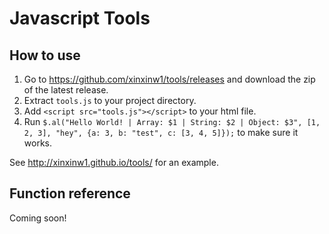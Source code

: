 # Javascript Tools

## How to use

1. Go to https://github.com/xinxinw1/tools/releases and download the zip of the latest release.
2. Extract `tools.js` to your project directory.
3. Add `<script src="tools.js"></script>` to your html file.
4. Run `$.al("Hello World! | Array: $1 | String: $2 | Object: $3", [1, 2, 3], "hey", {a: 3, b: "test", c: [3, 4, 5]});` to make sure it works.

See http://xinxinw1.github.io/tools/ for an example.

## Function reference

Coming soon!
